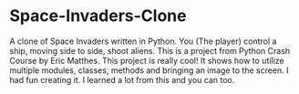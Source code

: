 # Space-Invaders-Clone
A clone of Space Invaders written in Python. You (The player) control a ship, moving side to side, shoot aliens.
This is a project from Python Crash Course by Eric Matthes.
This project is really cool! It shows how to utilize multiple modules, classes, methods and bringing an image to the screen.
I had fun creating it. I learned a lot from this and you can too.
